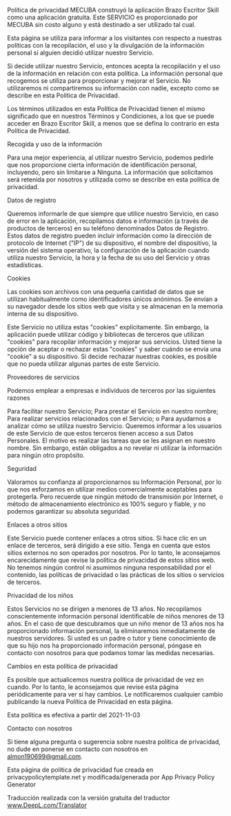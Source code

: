 Política de privacidad
MECUBA construyó la aplicación Brazo Escritor Skill como una aplicación gratuita. Este SERVICIO es proporcionado por MECUBA sin costo alguno y está destinado a ser utilizado tal cual.

Esta página se utiliza para informar a los visitantes con respecto a nuestras políticas con la recopilación, el uso y la divulgación de la información personal si alguien decidió utilizar nuestro Servicio.

Si decide utilizar nuestro Servicio, entonces acepta la recopilación y el uso de la información en relación con esta política. La información personal que recogemos se utiliza para proporcionar y mejorar el Servicio. No utilizaremos ni compartiremos su información con nadie, excepto como se describe en esta Política de Privacidad.

Los términos utilizados en esta Política de Privacidad tienen el mismo significado que en nuestros Términos y Condiciones, a los que se puede acceder en Brazo Escritor Skill, a menos que se defina lo contrario en esta Política de Privacidad.

Recogida y uso de la información

Para una mejor experiencia, al utilizar nuestro Servicio, podemos pedirle que nos proporcione cierta información de identificación personal, incluyendo, pero sin limitarse a Ninguna. La información que solicitamos será retenida por nosotros y utilizada como se describe en esta política de privacidad.

Datos de registro

Queremos informarle de que siempre que utilice nuestro Servicio, en caso de error en la aplicación, recopilamos datos e información (a través de productos de terceros) en su teléfono denominados Datos de Registro. Estos datos de registro pueden incluir información como la dirección de protocolo de Internet ("IP") de su dispositivo, el nombre del dispositivo, la versión del sistema operativo, la configuración de la aplicación cuando utiliza nuestro Servicio, la hora y la fecha de su uso del Servicio y otras estadísticas.

Cookies

Las cookies son archivos con una pequeña cantidad de datos que se utilizan habitualmente como identificadores únicos anónimos. Se envían a su navegador desde los sitios web que visita y se almacenan en la memoria interna de su dispositivo.

Este Servicio no utiliza estas "cookies" explícitamente. Sin embargo, la aplicación puede utilizar código y bibliotecas de terceros que utilizan "cookies" para recopilar información y mejorar sus servicios. Usted tiene la opción de aceptar o rechazar estas "cookies" y saber cuándo se envía una "cookie" a su dispositivo. Si decide rechazar nuestras cookies, es posible que no pueda utilizar algunas partes de este Servicio.

Proveedores de servicios

Podemos emplear a empresas e individuos de terceros por las siguientes razones

Para facilitar nuestro Servicio;
Para prestar el Servicio en nuestro nombre;
Para realizar servicios relacionados con el Servicio; o
Para ayudarnos a analizar cómo se utiliza nuestro Servicio.
Queremos informar a los usuarios de este Servicio de que estos terceros tienen acceso a sus Datos Personales. El motivo es realizar las tareas que se les asignan en nuestro nombre. Sin embargo, están obligados a no revelar ni utilizar la información para ningún otro propósito.

Seguridad

Valoramos su confianza al proporcionarnos su Información Personal, por lo que nos esforzamos en utilizar medios comercialmente aceptables para protegerla. Pero recuerde que ningún método de transmisión por Internet, o método de almacenamiento electrónico es 100% seguro y fiable, y no podemos garantizar su absoluta seguridad.

Enlaces a otros sitios

Este Servicio puede contener enlaces a otros sitios. Si hace clic en un enlace de terceros, será dirigido a ese sitio. Tenga en cuenta que estos sitios externos no son operados por nosotros. Por lo tanto, le aconsejamos encarecidamente que revise la política de privacidad de estos sitios web. No tenemos ningún control ni asumimos ninguna responsabilidad por el contenido, las políticas de privacidad o las prácticas de los sitios o servicios de terceros.

Privacidad de los niños

Estos Servicios no se dirigen a menores de 13 años. No recopilamos conscientemente información personal identificable de niños menores de 13 años. En el caso de que descubramos que un niño menor de 13 años nos ha proporcionado información personal, la eliminaremos inmediatamente de nuestros servidores. Si usted es un padre o tutor y tiene conocimiento de que su hijo nos ha proporcionado información personal, póngase en contacto con nosotros para que podamos tomar las medidas necesarias.

Cambios en esta política de privacidad

Es posible que actualicemos nuestra política de privacidad de vez en cuando. Por lo tanto, le aconsejamos que revise esta página periódicamente para ver si hay cambios. Le notificaremos cualquier cambio publicando la nueva Política de Privacidad en esta página.

Esta política es efectiva a partir del 2021-11-03

Contacto con nosotros

Si tiene alguna pregunta o sugerencia sobre nuestra política de privacidad, no dude en ponerse en contacto con nosotros en almon190699@gmail.com.

Esta página de política de privacidad fue creada en privacypolicytemplate.net y modificada/generada por App Privacy Policy Generator

Traducción realizada con la versión gratuita del traductor www.DeepL.com/Translator
